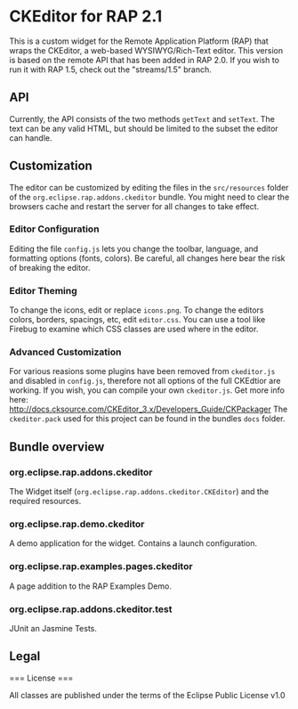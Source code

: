 # CKEditor for RAP 2.1

This is a custom widget for the Remote Application Platform (RAP) that wraps the CKEditor, a web-based WYSIWYG/Rich-Text editor. 
This version is based on the remote API that has been added in RAP 2.0. If you wish to run it with RAP 1.5,
check out the "streams/1.5" branch.

## API
Currently, the API consists of the two methods <code>getText</code> and <code>setText</code>. 
The text can be any valid HTML, but should be limited to the subset the editor can handle.

## Customization

The editor can be customized by editing the files in the <code>src/resources</code> folder of the <code>org.eclipse.rap.addons.ckeditor</code> bundle.
You might need to clear the browsers cache and restart the server for all changes to take effect.

### Editor Configuration

Editing the file <code>config.js</code> lets you change the toolbar, language, and formatting options (fonts, colors).
Be careful, all changes here bear the risk of breaking the editor.

### Editor Theming

To change the icons, edit or replace <code>icons.png</code>.
To change the editors colors, borders, spacings, etc, edit <code>editor.css</code>. You can use a tool like Firebug to examine which CSS classes are used where in the editor.

### Advanced Customization

For various reasions some plugins have been removed from <code>ckeditor.js</code> and disabled in <code>config.js</code>, therefore not all options of the full CKEdtior are working.
If you wish, you can compile your own <code>ckeditor.js</code>. Get more info here: http://docs.cksource.com/CKEditor_3.x/Developers_Guide/CKPackager
The <code>ckeditor.pack</code> used for this project can be found in the bundles <code>docs</code> folder.

## Bundle overview

### org.eclipse.rap.addons.ckeditor

The Widget itself (<code>org.eclipse.rap.addons.ckeditor.CKEditor</code>) and the required resources.

### org.eclipse.rap.demo.ckeditor

A demo application for the widget.
Contains a launch configuration.

### org.eclipse.rap.examples.pages.ckeditor

A page addition to the RAP Examples Demo.

### org.eclipse.rap.addons.ckeditor.test

JUnit an Jasmine Tests.

## Legal

=== License ===

All classes are published under the terms of the Eclipse Public License v1.0
